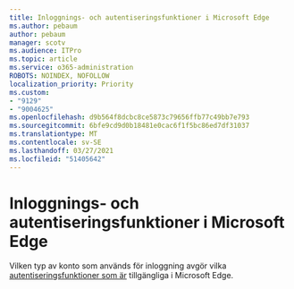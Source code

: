 ```yaml
---
title: Inloggnings- och autentiseringsfunktioner i Microsoft Edge
ms.author: pebaum
author: pebaum
manager: scotv
ms.audience: ITPro
ms.topic: article
ms.service: o365-administration
ROBOTS: NOINDEX, NOFOLLOW
localization_priority: Priority
ms.custom:
- "9129"
- "9004625"
ms.openlocfilehash: d9b564f8dcbc8ce5873c79656ffb77c49bb7e793
ms.sourcegitcommit: 6bfe9cd9d0b18481e0cac6f1f5bc86ed7df31037
ms.translationtype: MT
ms.contentlocale: sv-SE
ms.lasthandoff: 03/27/2021
ms.locfileid: "51405642"
---
```

# <a name="sign-in-and-authentication-features-of-microsoft-edge"></a>Inloggnings- och autentiseringsfunktioner i Microsoft Edge

Vilken typ av konto som används för inloggning avgör vilka [autentiseringsfunktioner som är](https://go.microsoft.com/fwlink/?linkid=2134570) tillgängliga i Microsoft Edge.